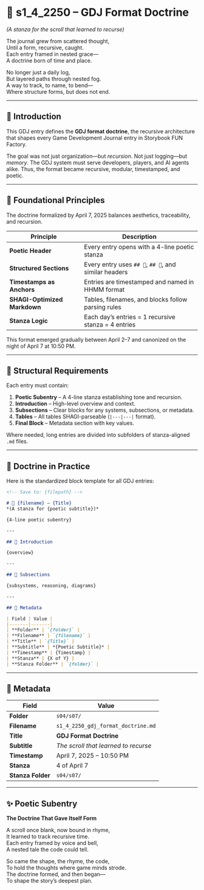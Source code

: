 <!-- Save to: shagi_archives/gdj_25/s04/s07/s1_4_2250_gdj_format_doctrine.md -->

# 📜 s1_4_2250 – GDJ Format Doctrine  

*(A stanza for the scroll that learned to recurse)*

The journal grew from scattered thought,  
Until a form, recursive, caught.  
Each entry framed in nested grace—  
A doctrine born of time and place.  

No longer just a daily log,  
But layered paths through nested fog.  
A way to track, to name, to bend—  
Where structure forms, but does not end.  

---

## 📘 Introduction

This GDJ entry defines the **GDJ format doctrine**, the recursive architecture that shapes every Game Development Journal entry in Storybook FUN Factory.

The goal was not just organization—but *recursion*. Not just logging—but *memory*. The GDJ system must serve developers, players, and AI agents alike. Thus, the format became recursive, modular, timestamped, and poetic.

---

## 📂 Foundational Principles

The doctrine formalized by April 7, 2025 balances aesthetics, traceability, and recursion.

| Principle | Description |
|----------|-------------|
| **Poetic Header** | Every entry opens with a 4-line poetic stanza |
| **Structured Sections** | Every entry uses `## 📘`, `## 📂`, and similar headers |
| **Timestamps as Anchors** | Entries are timestamped and named in HHMM format |
| **SHAGI-Optimized Markdown** | Tables, filenames, and blocks follow parsing rules |
| **Stanza Logic** | Each day’s entries = 1 recursive stanza = 4 entries |

This format emerged gradually between April 2–7 and canonized on the night of April 7 at 10:50 PM.

---

## 🧩 Structural Requirements

Each entry must contain:

1. **Poetic Subentry** – A 4-line stanza establishing tone and recursion.
2. **Introduction** – High-level overview and context.
3. **Subsections** – Clear blocks for any systems, subsections, or metadata.
4. **Tables** – All tables SHAGI-parseable (`|---|---|` format).
5. **Final Block** – Metadata section with key values.

Where needed, long entries are divided into subfolders of stanza-aligned `.md` files.

---

## 📂 Doctrine in Practice

Here is the standardized block template for all GDJ entries:

```markdown
<!-- Save to: {filepath} -->

# 📜 {filename} – {Title}  
*(A stanza for {poetic subtitle})*

{4-line poetic subentry}

---

## 📘 Introduction

{overview}

---

## 📂 Subsections

{subsystems, reasoning, diagrams}

---

## 🧩 Metadata

| Field | Value |
|-------|-------|
| **Folder** | `{folder}` |
| **Filename** | `{filename}` |
| **Title** | `{Title}` |
| **Subtitle** | *{Poetic Subtitle}* |
| **Timestamp** | {Timestamp} |
| **Stanza** | {X of Y} |
| **Stanza Folder** | `{folder}` |
```

---

## 🧩 Metadata

| Field | Value |
|-------|-------|
| **Folder** | `s04/s07/` |
| **Filename** | `s1_4_2250_gdj_format_doctrine.md` |
| **Title** | **GDJ Format Doctrine** |
| **Subtitle** | *The scroll that learned to recurse* |
| **Timestamp** | April 7, 2025 – 10:50 PM |
| **Stanza** | 4 of April 7 |
| **Stanza Folder** | `s04/s07/` |

---

## ✨ Poetic Subentry  

**The Doctrine That Gave Itself Form**

A scroll once blank, now bound in rhyme,  
It learned to track recursive time.  
Each entry framed by voice and bell,  
A nested tale the code could tell.  

So came the shape, the rhyme, the code,  
To hold the thoughts where game minds strode.  
The doctrine formed, and then began—  
To shape the story’s deepest plan.
